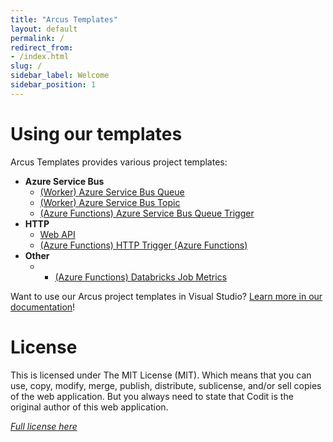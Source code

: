```yaml
---
title: "Arcus Templates"
layout: default
permalink: /
redirect_from:
- /index.html
slug: /
sidebar_label: Welcome
sidebar_position: 1
---
```


# Using our templates

Arcus Templates provides various project templates:

* **Azure Service Bus**
    * [(Worker) Azure Service Bus Queue](./features/servicebus-queue-worker-template.md)
    * [(Worker) Azure Service Bus Topic](./features/servicebus-topic-worker-template.md)
    * [(Azure Functions) Azure Service Bus Queue Trigger](./features/azurefunctions-servicebus-queue-template.md)
* **HTTP**
    * [Web API](./features/web-api-template.md)
    * [(Azure Functions) HTTP Trigger (Azure Functions)](./features/azurefunctions-http-template.md)
* **Other**
    * * [(Azure Functions) Databricks Job Metrics](./features/azurefunctions-databricks-jobmetrics-template.md)

Want to use our Arcus project templates in Visual Studio? [Learn more in our documentation](./features/using-arcus-templates-in-visualstudio.md)!

# License
This is licensed under The MIT License (MIT). Which means that you can use, copy, modify, merge, publish, distribute, sublicense, and/or sell copies of the web application. But you always need to state that Codit is the original author of this web application.

*[Full license here](https://github.com/arcus-azure/arcus.templates/blob/master/LICENSE)*
